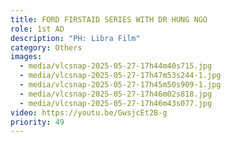 ```yaml
---
title: FORD FIRSTAID SERIES WITH DR HUNG NGO
role: 1st AD
description: "PH: Libra Film"
category: Others
images:
  - media/vlcsnap-2025-05-27-17h44m40s715.jpg
  - media/vlcsnap-2025-05-27-17h47m53s244-1.jpg
  - media/vlcsnap-2025-05-27-17h45m50s909-1.jpg
  - media/vlcsnap-2025-05-27-17h46m02s818.jpg
  - media/vlcsnap-2025-05-27-17h46m43s077.jpg
video: https://youtu.be/GwsjcEt2B-g
priority: 49
---
```

